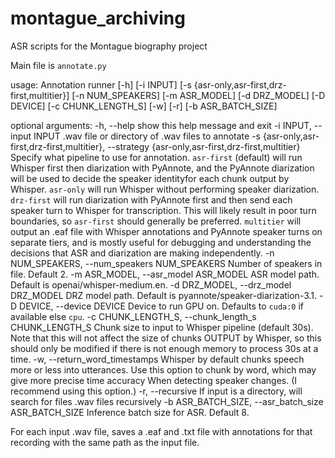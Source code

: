 # montague_archiving
ASR scripts for the Montague biography project

Main file is `annotate.py`

usage: Annotation runner [-h] [-i INPUT] [-s {asr-only,asr-first,drz-first,multitier}]
    [-n NUM_SPEAKERS] [-m ASR_MODEL] [-d DRZ_MODEL] [-D DEVICE] [-c CHUNK_LENGTH_S] 
    [-w] [-r] [-b ASR_BATCH_SIZE]

optional arguments:
  -h, --help
    show this help message and exit
  -i INPUT, --input INPUT
    .wav file or directory of .wav files to annotate
  -s {asr-only,asr-first,drz-first,multitier}, --strategy {asr-only,asr-first,drz-first,multitier}
    Specify what pipeline to use for annotation. `asr-first` (default) will run Whisper first then
    diarization with PyAnnote, and the PyAnnote diarization will be used to decide the speaker identityfor
    each chunk output by Whisper. `asr-only` will run Whisper without performing speaker diarization.
    `drz-first` will run diarization with PyAnnote first and then send each speaker turn to Whisper for
    transcription. This will likely result in poor turn boundaries, so `asr-first` should generally be
    preferred. `multitier` will output an .eaf file with Whisper annotations and PyAnnote speaker turns on
    separate tiers, and is mostly useful for debugging and understanding the decisions that ASR and
    diarization are making independently.
  -n NUM_SPEAKERS, --num_speakers NUM_SPEAKERS
    Number of speakers in file. Default 2.
  -m ASR_MODEL, --asr_model ASR_MODEL
    ASR model path. Default is openai/whisper-medium.en.
  -d DRZ_MODEL, --drz_model DRZ_MODEL
    DRZ model path. Default is pyannote/speaker-diarization-3.1.
  -D DEVICE, --device DEVICE
    Device to run GPU on. Defaults to `cuda:0` if available else `cpu`.
  -c CHUNK_LENGTH_S, --chunk_length_s CHUNK_LENGTH_S
    Chunk size to input to Whisper pipeline (default 30s). Note that this will not affect the size of
    chunks OUTPUT by Whisper, so this should only be modified if there is not enough memory to process 30s
    at a time.
  -w, --return_word_timestamps
    Whisper by default chunks speech more or less into utterances. Use this option to chunk by word, which
    may give more precise time accuracy When detecting speaker changes. (I recommend using this option.)
  -r, --recursive
    If input is a directory, will search for files .wav files recursively
  -b ASR_BATCH_SIZE, --asr_batch_size ASR_BATCH_SIZE
    Inference batch size for ASR. Default 8.

For each input .wav file, saves a .eaf and .txt file with annotations for that
recording with the same path as the input file.